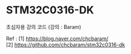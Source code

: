 # STM32C0316-DK
초심자용 강의 코드 (강의 : Baram)

Ref :
[1] https://blog.naver.com/chcbaram/  
[2] https://github.com/chcbaram/stm32c0316-dk
